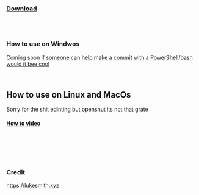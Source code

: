 ### [Download](https://github.com/HkopMD/Website-Bandwidth-test/archive/main.zip)

<br>
<br>


### How to use on Windwos

[Coming soon if someone can help make a commit with a PowerShell/bash would it bee cool](https://github.com/HkopMD/Website-Bandwidth-test/issues)

<br>

## How to use on Linux and MacOs

Sorry for the shit edinting but openshut its not that grate 

#### [How to video](https://hkopmd.github.io/Website-Bandwidth-test/How-to-no-Linux-and-MacOs.mp4)


<br>
<br>
<br>
<br>

### Credit 

https://lukesmith.xyz
